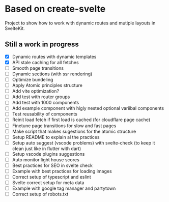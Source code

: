 # Based on create-svelte

Project to show how to work with dynamic routes and mutiple layouts in SvelteKit.

## Still a work in progress
- [x] Dynamic routes with dynamic templates
- [x] API stale caching for all fetches
- [ ] Smooth page transitions
- [ ] Dynamic sections (with ssr rendering)
- [ ] Optimize bundeling
- [ ] Apply Atomic principles structure
- [ ] Add vite optimization?
- [ ] Add test with router groups
- [ ] Add test with 1000 components
- [ ] Add example component with higly nested optional variibal components
- [ ] Test reusability of components
- [ ] Reinit load fetch if first load is cached (for cloudflare page cache)
- [ ] Finetune page transitions for slow and fast pages
- [ ] Make script that makes sugestions for the atomic structure
- [ ] Setup README to explain al the practices
- [ ] Setup auto suggest (vscode problems) with svelte-check (to keep it clean just like in flutter with dart)
- [ ] Setup vscode plugins suggestions
- [ ] Auto monitor light house scores
- [ ] Best practices for SEO in svelte check
- [ ] Example with best practices for loading images
- [ ] Correct setup of typescript and eslint
- [ ] Svelte correct setup for meta data 
- [ ] Example with google tag manager and partytown
- [ ] Correct setup of robots.txt
